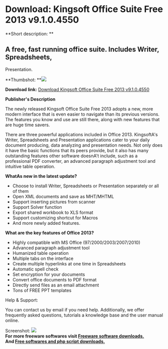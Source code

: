 # Download: Kingsoft Office Suite Free 2013 v9.1.0.4550

**Short description: **

## A free, fast running office suite. Includes Writer, Spreadsheets,
Presentation.

  
**Thumbshot: **![](http://www.freewarefiles.com/screenshot/kingsoftoffice_md.jpg)   
  
**Download link:** [Download Kingsoft Office Suite Free 2013 v9.1.0.4550](http://freesoftwares.boysofts.com/Kingsoft-Office-Suite-Free_program_83277.html)  
  

**Publisher's Description**  
  

The newly released Kingsoft Office Suite Free 2013 adopts a new, more modern
interface that is even easier to navigate than its previous versions. The
features you know and use are still there, along with new features that are
huge time savers.

There are three powerful applications included in Office 2013. KingsoftA's
Writer, Spreadsheets and Presentation applications cater to your daily
document producing, data analyzing and presentation needs. Not only does it
have the basic functions that its peers provide, but it also has many
outstanding features other software doesnA't include, such as a professional
PDF converter, an advanced paragraph adjustment tool and intuitive table
operation.

**WhatAs new in the latest update?**

  * Choose to install Writer, Spreadsheets or Presentation separately or all of them 
  * Open XML documents and save as MHT/MHTML 
  * Support inserting pictures from scanner 
  * Support Solver function 
  * Export shared workbook to XLS format 
  * Support customizing shortcut for Macros 
  * And more newly added features. 

**What are the key features of Office 2013?**

  * Highly compatible with MS Office (97/2000/2003/2007/2010) 
  * Advanced paragraph adjustment tool 
  * Humanized table operation 
  * Multiple tabs on the interface 
  * Create multiple hyperlinks at one time in Spreadsheets 
  * Automatic spell check 
  * Set encryption for your documents 
  * Convert office documents to PDF format 
  * Directly send files as an email attachment 
  * Tons of FREE PPT templates 

Help & Support:

You can contact us by email if you need help. Additionally, we offer
frequently asked questions, tutorials a knowledge base and the user manual
online.

  
  
Screenshot: ![](http://www.freewarefiles.com/screenshot/kingsoftoffice.jpg)  
**For more freeware softwares visit [Freeware software downloads.](http://freesoftwares.boysofts.com/)**   
**And [Free softwares and php script downloads.](http://www.boysofts.com/)**

